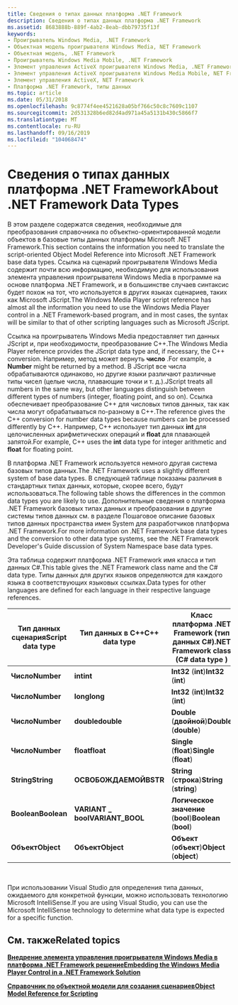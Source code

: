 ```yaml
---
title: Сведения о типах данных платформа .NET Framework
description: Сведения о типах данных платформа .NET Framework
ms.assetid: 8683888b-889f-4ab2-8eab-dbb79735f13f
keywords:
- Проигрыватель Windows Media, .NET Framework
- Объектная модель проигрывателя Windows Media, NET Framework
- Объектная модель, .NET Framework
- Проигрыватель Windows Media Mobile, .NET Framework
- Элемент управления ActiveX проигрывателя Windows Media, .NET Framework
- Элемент управления ActiveX проигрывателя Windows Media Mobile, NET Framework
- Элемент управления ActiveX, NET Framework
- Платформа .NET Framework, типы данных
ms.topic: article
ms.date: 05/31/2018
ms.openlocfilehash: 9c8774f4ee4521628a05bf766c50c8c7609c1107
ms.sourcegitcommit: 2d531328b6ed82d4ad971a45a5131b430c5866f7
ms.translationtype: MT
ms.contentlocale: ru-RU
ms.lasthandoff: 09/16/2019
ms.locfileid: "104068474"
---
```

# <a name="about-net-framework-data-types"></a><span data-ttu-id="2778b-111">Сведения о типах данных платформа .NET Framework</span><span class="sxs-lookup"><span data-stu-id="2778b-111">About .NET Framework Data Types</span></span>

<span data-ttu-id="2778b-112">В этом разделе содержатся сведения, необходимые для преобразования справочника по объектно-ориентированной модели объектов в базовые типы данных платформы Microsoft .NET Framework.</span><span class="sxs-lookup"><span data-stu-id="2778b-112">This section contains the information you need to translate the script-oriented Object Model Reference into Microsoft .NET Framework base data types.</span></span> <span data-ttu-id="2778b-113">Ссылка на сценарий проигрывателя Windows Media содержит почти всю информацию, необходимую для использования элемента управления проигрывателя Windows Media в программе на основе платформа .NET Framework, и в большинстве случаев синтаксис будет похож на тот, что используется в других языках сценариев, таких как Microsoft JScript.</span><span class="sxs-lookup"><span data-stu-id="2778b-113">The Windows Media Player script reference has almost all the information you need to use the Windows Media Player control in a .NET Framework-based program, and in most cases, the syntax will be similar to that of other scripting languages such as Microsoft JScript.</span></span>

<span data-ttu-id="2778b-114">Ссылка на проигрыватель Windows Media предоставляет тип данных JScript и, при необходимости, преобразование C++.</span><span class="sxs-lookup"><span data-stu-id="2778b-114">The Windows Media Player reference provides the JScript data type and, if necessary, the C++ conversion.</span></span> <span data-ttu-id="2778b-115">Например, метод может вернуть **число** .</span><span class="sxs-lookup"><span data-stu-id="2778b-115">For example, a **Number** might be returned by a method.</span></span> <span data-ttu-id="2778b-116">В JScript все числа обрабатываются одинаково, но другие языки различают различные типы чисел (целые числа, плавающие точки и т. д.).</span><span class="sxs-lookup"><span data-stu-id="2778b-116">JScript treats all numbers in the same way, but other languages distinguish between different types of numbers (integer, floating point, and so on).</span></span> <span data-ttu-id="2778b-117">Ссылка обеспечивает преобразование C++ для числовых типов данных, так как числа могут обрабатываться по-разному в C++.</span><span class="sxs-lookup"><span data-stu-id="2778b-117">The reference gives the C++ conversion for number data types because numbers can be processed differently by C++.</span></span> <span data-ttu-id="2778b-118">Например, C++ использует тип данных **int** для целочисленных арифметических операций и **float** для плавающей запятой.</span><span class="sxs-lookup"><span data-stu-id="2778b-118">For example, C++ uses the **int** data type for integer arithmetic and **float** for floating point.</span></span>

<span data-ttu-id="2778b-119">В платформа .NET Framework используется немного другая система базовых типов данных.</span><span class="sxs-lookup"><span data-stu-id="2778b-119">The .NET Framework uses a slightly different system of base data types.</span></span> <span data-ttu-id="2778b-120">В следующей таблице показаны различия в стандартных типах данных, которые, скорее всего, будут использоваться.</span><span class="sxs-lookup"><span data-stu-id="2778b-120">The following table shows the differences in the common data types you are likely to use.</span></span> <span data-ttu-id="2778b-121">Дополнительные сведения о платформа .NET Framework базовых типах данных и преобразовании в другие системы типов данных см. в разделе Пошаговое описание базовых типов данных пространства имен System для разработчиков платформа .NET Framework.</span><span class="sxs-lookup"><span data-stu-id="2778b-121">For more information on .NET Framework base data types and the conversion to other data type systems, see the .NET Framework Developer's Guide discussion of System Namespace base data types.</span></span>

<span data-ttu-id="2778b-122">Эта таблица содержит платформа .NET Framework имя класса и тип данных C#.</span><span class="sxs-lookup"><span data-stu-id="2778b-122">This table gives the .NET Framework class name and the C# data type.</span></span> <span data-ttu-id="2778b-123">Типы данных для других языков определяются для каждого языка в соответствующих языковых ссылках.</span><span class="sxs-lookup"><span data-stu-id="2778b-123">Data types for other languages are defined for each language in their respective language references.</span></span>



| <span data-ttu-id="2778b-124">Тип данных сценария</span><span class="sxs-lookup"><span data-stu-id="2778b-124">Script data type</span></span> | <span data-ttu-id="2778b-125">Тип данных в C++</span><span class="sxs-lookup"><span data-stu-id="2778b-125">C++ data type</span></span>     | <span data-ttu-id="2778b-126">Класс платформа .NET Framework (тип данных C#)</span><span class="sxs-lookup"><span data-stu-id="2778b-126">.NET Framework class (C# data type )</span></span> |
|------------------|-------------------|---------------------------------------|
| <span data-ttu-id="2778b-127">**Число**</span><span class="sxs-lookup"><span data-stu-id="2778b-127">**Number**</span></span>       | <span data-ttu-id="2778b-128">**int**</span><span class="sxs-lookup"><span data-stu-id="2778b-128">**int**</span></span>           | <span data-ttu-id="2778b-129">**Int32** (**int**)</span><span class="sxs-lookup"><span data-stu-id="2778b-129">**Int32** (**int**)</span></span>                   |
| <span data-ttu-id="2778b-130">**Число**</span><span class="sxs-lookup"><span data-stu-id="2778b-130">**Number**</span></span>       | <span data-ttu-id="2778b-131">**long**</span><span class="sxs-lookup"><span data-stu-id="2778b-131">**long**</span></span>          | <span data-ttu-id="2778b-132">**Int32** (**int**)</span><span class="sxs-lookup"><span data-stu-id="2778b-132">**Int32** (**int**)</span></span>                   |
| <span data-ttu-id="2778b-133">**Число**</span><span class="sxs-lookup"><span data-stu-id="2778b-133">**Number**</span></span>       | <span data-ttu-id="2778b-134">**double**</span><span class="sxs-lookup"><span data-stu-id="2778b-134">**double**</span></span>        | <span data-ttu-id="2778b-135">**Double** (**двойной**)</span><span class="sxs-lookup"><span data-stu-id="2778b-135">**Double** (**double**)</span></span>               |
| <span data-ttu-id="2778b-136">**Число**</span><span class="sxs-lookup"><span data-stu-id="2778b-136">**Number**</span></span>       | <span data-ttu-id="2778b-137">**float**</span><span class="sxs-lookup"><span data-stu-id="2778b-137">**float**</span></span>         | <span data-ttu-id="2778b-138">**Single** (**float**)</span><span class="sxs-lookup"><span data-stu-id="2778b-138">**Single** (**float**)</span></span>                |
| <span data-ttu-id="2778b-139">**String**</span><span class="sxs-lookup"><span data-stu-id="2778b-139">**String**</span></span>       | <span data-ttu-id="2778b-140">**ОСВОБОЖДАЕМОЙ**</span><span class="sxs-lookup"><span data-stu-id="2778b-140">**BSTR**</span></span>          | <span data-ttu-id="2778b-141">**String** (**строка**)</span><span class="sxs-lookup"><span data-stu-id="2778b-141">**String** (**string**)</span></span>               |
| <span data-ttu-id="2778b-142">**Boolean**</span><span class="sxs-lookup"><span data-stu-id="2778b-142">**Boolean**</span></span>      | <span data-ttu-id="2778b-143">**VARIANT \_ bool**</span><span class="sxs-lookup"><span data-stu-id="2778b-143">**VARIANT\_BOOL**</span></span> | <span data-ttu-id="2778b-144">**Логическое значение** (**bool**)</span><span class="sxs-lookup"><span data-stu-id="2778b-144">**Boolean** (**bool**)</span></span>                |
| <span data-ttu-id="2778b-145">**Объект**</span><span class="sxs-lookup"><span data-stu-id="2778b-145">**Object**</span></span>       | <span data-ttu-id="2778b-146">**Объект**</span><span class="sxs-lookup"><span data-stu-id="2778b-146">**Object**</span></span>        | <span data-ttu-id="2778b-147">**Объект** (**объект**)</span><span class="sxs-lookup"><span data-stu-id="2778b-147">**Object** (**object**)</span></span>               |



 

<span data-ttu-id="2778b-148">При использовании Visual Studio для определения типа данных, ожидаемого для конкретной функции, можно использовать технологию Microsoft IntelliSense.</span><span class="sxs-lookup"><span data-stu-id="2778b-148">If you are using Visual Studio, you can use the Microsoft IntelliSense technology to determine what data type is expected for a specific function.</span></span>

## <a name="related-topics"></a><span data-ttu-id="2778b-149">См. также</span><span class="sxs-lookup"><span data-stu-id="2778b-149">Related topics</span></span>

<dl> <dt>

[<span data-ttu-id="2778b-150">**Внедрение элемента управления проигрывателя Windows Media в платформа .NET Framework решение**</span><span class="sxs-lookup"><span data-stu-id="2778b-150">**Embedding the Windows Media Player Control in a .NET Framework Solution**</span></span>](using-the-windows-media-player-control-in-a--net-framework-solution.md)
</dt> <dt>

[<span data-ttu-id="2778b-151">**Справочник по объектной модели для создания сценариев**</span><span class="sxs-lookup"><span data-stu-id="2778b-151">**Object Model Reference for Scripting**</span></span>](object-model-reference-for-scripting.md)
</dt> </dl>

 

 




